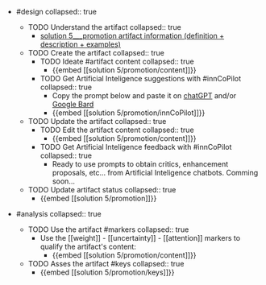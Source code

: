 
- #design
   collapsed:: true
  - TODO Understand the artifact
    collapsed:: true
    - [solution 5___promotion artifact information (definition + description + examples)](https://go.innbok.com/#/page/innBoK%2Fsolution-%28id%29%2Fpromotion%2Finfo)
  - TODO Create the artifact
     collapsed:: true
    - TODO Ideate #artifact content
      collapsed:: true
      - {{embed [[solution 5/promotion/content]]}}
    - TODO Get Artificial Inteligence suggestions with #innCoPilot
      collapsed:: true
      - Copy the prompt below and paste it on [chatGPT](https://chat.openai.com) and/or [Google Bard](https://bard.google.com/chat)
      - {{embed [[solution 5/promotion/innCoPilot]]}}
  - TODO Update the artifact
    collapsed:: true
    - TODO Edit the artifact content
     collapsed:: true
      - {{embed [[solution 5/promotion/content]]}}
    - TODO Get Artificial Inteligence feedback with #innCoPilot
      collapsed:: true
      - Ready to use prompts to obtain critics, enhancement proposals, etc... from Artificial Inteligence chatbots. Comming soon...
  - TODO Update artifact status
    collapsed:: true
    - {{embed [[solution 5/promotion]]}}


- #analysis
  collapsed:: true
  - TODO Use the artifact #markers
    collapsed:: true
    - Use the [[weight]] - [[uncertainty]] - [[attention]] markers to qualify the artifact's content:
      - {{embed [[solution 5/promotion/content]]}}
  - TODO Asses the artifact #keys
    collapsed:: true
    - {{embed [[solution 5/promotion/keys]]}}








